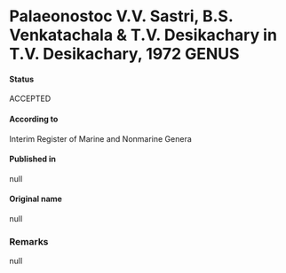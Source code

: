 # Palaeonostoc V.V. Sastri, B.S. Venkatachala & T.V. Desikachary in T.V. Desikachary, 1972 GENUS

#### Status
ACCEPTED

#### According to
Interim Register of Marine and Nonmarine Genera

#### Published in
null

#### Original name
null

### Remarks
null